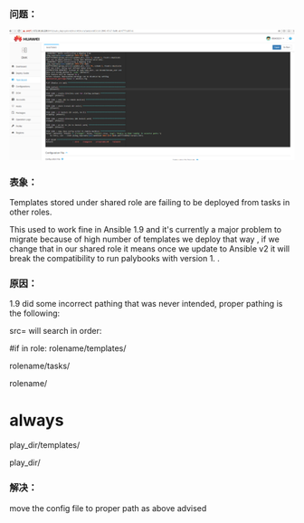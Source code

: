 ### 问题：
![](/assets/location_error.png)


### 表象：
Templates stored under  shared role are failing to be deployed from tasks in other roles.

This used to work fine in Ansible 1.9 and it's currently a major problem to migrate because of high number of templates we deploy that way , if we change that in our shared role it means once we update to Ansible v2 it will break the compatibility to run palybooks with version 1. .



### 原因：

 1.9 did some incorrect pathing that was never intended, proper pathing is the following:

src=<file> will search in order:

#if in role:
  rolename/templates/<file>

  rolename/tasks/<file>

  rolename/<file>
# always
play_dir/templates/<file>


play_dir/<file>

### 解决：

move the config file to proper path as above advised 

